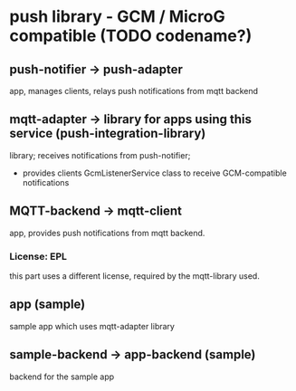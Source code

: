 # push library - GCM / MicroG compatible (TODO codename?)

## push-notifier -> push-adapter
app, manages clients, relays push notifications from mqtt backend

## mqtt-adapter -> library for apps using this service (push-integration-library)
library; receives notifications from push-notifier;
- provides clients GcmListenerService class to receive GCM-compatible notifications

## MQTT-backend -> mqtt-client
app, provides push notifications from mqtt backend.

### License: EPL
this part uses a different license, required by the mqtt-library used.

## app (sample)
sample app which uses mqtt-adapter library

## sample-backend -> app-backend (sample)
backend for the sample app
